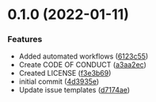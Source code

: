 # 0.1.0 (2022-01-11)


### Features

* Added automated workflows ([6123c55](https://github.com/mitheelgajare/my-portfolio/commit/6123c558cc5b10f3b36bbd03be0a3c89dc310c0d))
* Create CODE OF CONDUCT ([a3aa2ec](https://github.com/mitheelgajare/my-portfolio/commit/a3aa2ec7520eea48a892abc0f464915e9e76bdf4))
* Created LICENSE ([f3e3b69](https://github.com/mitheelgajare/my-portfolio/commit/f3e3b69e078d9cec61b3d95325fb1a52be273332))
* initial commit ([4d3935e](https://github.com/mitheelgajare/my-portfolio/commit/4d3935e4fda48c54b80723f9c8857fd2a38883c9))
* Update issue templates ([d7174ae](https://github.com/mitheelgajare/my-portfolio/commit/d7174ae5861d471aad5cd9fa6398a1012e86fdc8))



